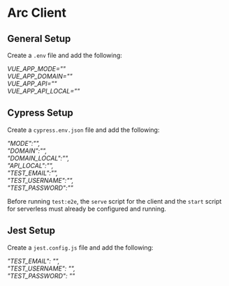 # Arc Client

## General Setup

Create a `.env` file and add the following:

_VUE_APP_MODE=""   
VUE_APP_DOMAIN=""  
VUE_APP_API=""  
VUE_APP_API_LOCAL=""_  

## Cypress Setup

Create a `cypress.env.json` file and add the following:

_"MODE":"",  
"DOMAIN":"",  
"DOMAIN_LOCAL":"",  
"API_LOCAL":"",  
"TEST_EMAIL":"",  
"TEST_USERNAME":"",  
"TEST_PASSWORD":""_  

Before running `test:e2e`, the `serve` script for the client and the `start` script for serverless must already be configured and running.

## Jest Setup

Create a `jest.config.js` file and add the following:

_"TEST_EMAIL": "",  
"TEST_USERNAME": "",  
"TEST_PASSWORD": ""_
